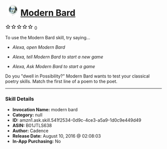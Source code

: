 # &nbsp;<img src="skill_icon" alt="Modern Bard icon" width="36"> [Modern Bard](http://alexa.amazon.com/#skills/amzn1.ask.skill.541f2534-0d9c-4ce3-a5a9-1d0c9e449d49)
![0 stars](../../images/ic_star_border_black_18dp_1x.png)![0 stars](../../images/ic_star_border_black_18dp_1x.png)![0 stars](../../images/ic_star_border_black_18dp_1x.png)![0 stars](../../images/ic_star_border_black_18dp_1x.png)![0 stars](../../images/ic_star_border_black_18dp_1x.png) 0

To use the Modern Bard skill, try saying...

* *Alexa, open Modern Bard*

* *Alexa, tell Modern Bard to start a new game*

* *Alexa, Ask Modern Bard to start a game*

Do you "dwell in Possibility?" Modern Bard wants to test your classical poetry skills. Match the first line of a poem to the poet.

***

### Skill Details

* **Invocation Name:** modern bard
* **Category:** null
* **ID:** amzn1.ask.skill.541f2534-0d9c-4ce3-a5a9-1d0c9e449d49
* **ASIN:** B01JTLS638
* **Author:** Cadence
* **Release Date:** August 10, 2016 @ 02:08:03
* **In-App Purchasing:** No
